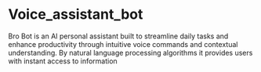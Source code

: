 # Voice_assistant_bot
Bro Bot is an AI personal assistant built to streamline daily tasks and enhance productivity through intuitive voice commands and contextual understanding. By natural language processing algorithms it provides users with instant access to information
